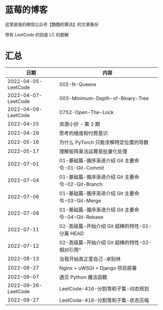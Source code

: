 # 蓝莓的博客
这里是我的微信公众号【酷酷的算法】的文章备份

带有 LeetCode 的则是 LC 的题解

# 汇总

| 日期                | 内容                                              |
| ------------------- | ------------------------------------------------- |
| 2022-04-05-LeetCode | 002-N-Queens                                      |
| 2022-04-07-LeetCode | 003-Minimum-Depth-of-Binary-Tree                  |
| 2022-04-09-LeetCode | 0752-Open-The-Lock                                |
| 2022-04-25          | 资源小抄 - 第 2 期                                |
| 2022-04-29          | 思考的维度和付费意识                              |
| 2022-05-16          | 为什么 PyTorch 只能求解特定位置的导数             |
| 2022-05-17          | 理解矩阵乘法运算是批量化处理                      |
| 2022-07-01          | 01-基础篇-循序渐进介绍 Git 主要命令-01-Git-Commit |
| 2022-07-04          | 01-基础篇-循序渐进介绍 Git 主要命令-02-Git-Branch |
| 2022-07-06          | 01-基础篇-循序渐进介绍 Git 主要命令-03-Git-Merge  |
| 2022-07-08          | 01-基础篇-循序渐进介绍 Git 主要命令-04-Git-Rebase |
| 2022-07-11          | 02-高级篇-开始介绍 Git 超棒的特性-01-分离 HEAD    |
| 2022-07-12          | 02-高级篇-开始介绍 Git 超棒的特性-02-相对引用^    |
| 2022-08-13          | 当我开始真正爱自己-卓别林                         |
| 2022-08-27          | Nginx + uWSGI + Django 项目部署                   |
| 2022-09-07          | 遇见 Python 魔法函数                              |
| 2022-09-26-LeetCode | LeetCode-416-分割等和子集-动态规划                |
| 2022-09-27          | LeetCode-416-分割等和子集-状态压缩                |

